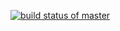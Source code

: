 [![build status of master](https://travis-ci.org/joncucci/GitHubAPI567.svg?branch=HW05a_Mocking)](https://travis-ci.org/joncucci/GitHubAPI567)
